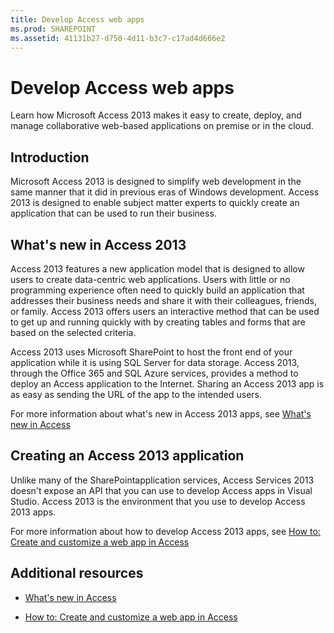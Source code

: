 ```yaml
---
title: Develop Access web apps
ms.prod: SHAREPOINT
ms.assetid: 41131b27-d750-4d11-b3c7-c17ad4d666e2
---
```



# Develop Access web apps
Learn how Microsoft Access 2013 makes it easy to create, deploy, and manage collaborative web-based applications on premise or in the cloud.
## Introduction
<a name="dk2_DevelopingAccess15WebApps_Introduction"> </a>

Microsoft Access 2013 is designed to simplify web development in the same manner that it did in previous eras of Windows development. Access 2013 is designed to enable subject matter experts to quickly create an application that can be used to run their business.
  
    
    

  
    
    

## What's new in Access 2013
<a name="dk2_DevelopingAccess15WebApps_whatsNewInAccess15"> </a>

Access 2013 features a new application model that is designed to allow users to create data-centric web applications. Users with little or no programming experience often need to quickly build an application that addresses their business needs and share it with their colleagues, friends, or family. Access 2013 offers users an interactive method that can be used to get up and running quickly with by creating tables and forms that are based on the selected criteria.
  
    
    
Access 2013 uses Microsoft SharePoint to host the front end of your application while it is using SQL Server for data storage. Access 2013, through the Office 365 and SQL Azure services, provides a method to deploy an Access application to the Internet. Sharing an Access 2013 app is as easy as sending the URL of the app to the intended users.
  
    
    
For more information about what's new in Access 2013 apps, see  [What's new in Access](what-s-new-in-access)
  
    
    

## Creating an Access 2013 application
<a name="dk2_DevelopingAccess15WebApps_CreatingAnAccess15App"> </a>

Unlike many of the SharePointapplication services, Access Services 2013 doesn't expose an API that you can use to develop Access apps in Visual Studio. Access 2013 is the environment that you use to develop Access 2013 apps.
  
    
    
For more information about how to develop Access 2013 apps, see  [How to: Create and customize a web app in Access](http://msdn.microsoft.com/library/628745f4-82e9-4838-9726-6f3e506a654f%28Office.15%29.aspx)
  
    
    

## Additional resources
<a name="dk2_DevelopingAccess15WebApps_AdditionalResources"> </a>


-  [What's new in Access](what-s-new-in-access)
    
  
-  [How to: Create and customize a web app in Access](http://msdn.microsoft.com/library/628745f4-82e9-4838-9726-6f3e506a654f%28Office.15%29.aspx)
    
  


